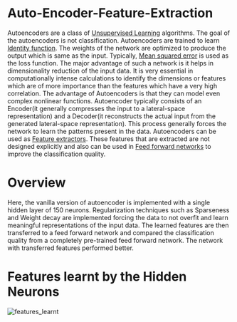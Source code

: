 # Auto-Encoder-Feature-Extraction
Autoencoders are a class of [Unsupervised Learning](https://en.wikipedia.org/wiki/Unsupervised_learning#:~:text=Unsupervised%20learning%20(UL)%20is%20a,tagged%20by%20a%20human%2C%20eg.) algorithms. The goal of the autoencoders is not classification. Autoencoders are trained to learn [Identity function](https://en.wikipedia.org/wiki/Identity_function). The weights of the network are optimized to produce the output which is same as the input. Typically, [Mean squared error](https://en.wikipedia.org/wiki/Mean_squared_error#:~:text=In%20statistics%2C%20the%20mean%20squared,values%20and%20the%20actual%20value.) is used as the loss function. The major advantage of such a network is it helps in dimensionality reduction of the input data. It is very essential in computationally intense calculations to identify the dimensions or features which are of more importance than the features which have a very high correlation. The advantage of Autoencoders is that they can model even complex nonlinear functions. Autoencoder typically consists of an Encoder(it generally compresses the input to a lateral-space representation) and a Decoder(it reconstructs the actual input from the generated lateral-space representation). This process generally forces the network to learn the patterns present in the data. Autoencoders can be used as [Feature extractors](https://deepai.org/machine-learning-glossary-and-terms/feature-extraction#:~:text=Feature%20extraction%20is%20the%20name,describing%20the%20original%20data%20set.). These features that are extracted are not designed explicitly and also can be used in [Feed forward networks](https://en.wikipedia.org/wiki/Feedforward_neural_network) to improve the classification quality.
# Overview
Here, the vanilla version of autoencoder is implemented with a single hidden layer of 150 neurons. Regularization techniques such as Sparseness and Weight decay are implemented forcing the data to not overfit and learn meaningful representations of the input data. The learned features are then transferred to a feed forward network and compared the classification quality from a completely pre-trained feed forward network. The network with transferred features performed better.
# Features learnt by the Hidden Neurons
![features_learnt](https://user-images.githubusercontent.com/48583202/107948026-4714fa00-6f61-11eb-8ccd-65ccf2b7d25b.jpg)
